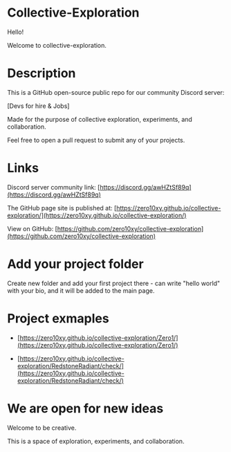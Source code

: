 # Collective-Exploration

Hello!

Welcome to collective-exploration.

# Description

This is a GitHub open-source public repo for our  community Discord server:

[Devs for hire & Jobs]

Made for the purpose of collective exploration, experiments, and collaboration.

Feel free to open a pull request to submit any of your projects.

# Links

Discord server community link: [https://discord.gg/awHZtSf89q](https://discord.gg/awHZtSf89q)

The GitHub page site is published at: [https://zero10xy.github.io/collective-exploration/](https://zero10xy.github.io/collective-exploration/)

View on GitHub: [https://github.com/zero10xy/collective-exploration](https://github.com/zero10xy/collective-exploration)

# Add your project folder

Create new folder and add your first project there - can write "hello world" with your bio, and it will be added to the main page.

# Project exmaples

* [https://zero10xy.github.io/collective-exploration/Zero1/](https://zero10xy.github.io/collective-exploration/Zero1/)

* [https://zero10xy.github.io/collective-exploration/RedstoneRadiant/check/](https://zero10xy.github.io/collective-exploration/RedstoneRadiant/check/)

# We are open for new ideas

Welcome to be creative.

This is a space of exploration, experiments, and collaboration.
